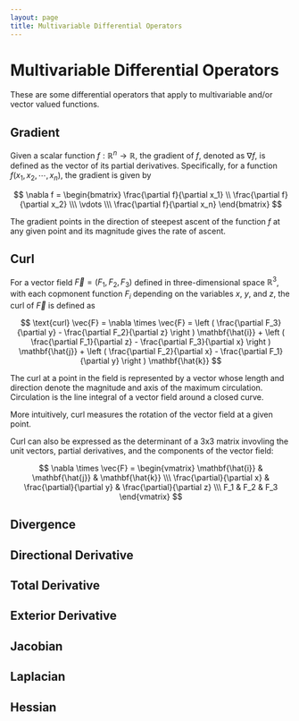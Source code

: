 ```yaml
---
layout: page
title: Multivariable Differential Operators
---
```


# Multivariable Differential Operators

These are some differential operators that apply to multivariable and/or vector valued functions.

## Gradient

Given a scalar function $f : \mathbb{R}^n \to \mathbb{R}$, the gradient of $f$, denoted as $\nabla f$, is defined as the vector of its partial derivatives. Specifically, for a function $f(x_1, x_2, \cdots, x_n)$, the gradient is given by

$$ \nabla f = \begin{bmatrix} \frac{\partial f}{\partial x_1} \\  \frac{\partial f}{\partial x_2} \\\ \vdots \\\ \frac{\partial f}{\partial x_n} \end{bmatrix} $$

The gradient points in the direction of steepest ascent of the function $f$ at any given point and its magnitude gives the rate of ascent.

## Curl

For a vector field $\vec{F} = (F_1, F_2, F_3)$ defined in three-dimensional space $\mathbb{R}^3$, with each copmonent function $F_i$ depending on the variables $x$, $y$, and $z$, the curl of $\vec{F}$ is defined as

$$ \text{curl} \vec{F} = \nabla \times \vec{F} = \left ( \frac{\partial F_3}{\partial y} - \frac{\partial F_2}{\partial z} \right ) \mathbf{\hat{i}} + \left ( \frac{\partial F_1}{\partial z} - \frac{\partial F_3}{\partial x} \right ) \mathbf{\hat{j}} + \left ( \frac{\partial F_2}{\partial x} - \frac{\partial F_1}{\partial y} \right ) \mathbf{\hat{k}} $$

The curl at a point in the field is represented by a vector whose length and direction denote the magnitude and axis of the maximum circulation. Circulation is the line integral of a vector field around a closed curve.

More intuitively, curl measures the rotation of the vector field at a given point.

Curl can also be expressed as the determinant of a 3x3 matrix invovling the unit vectors, partial derivatives, and the components of the vector field:

$$ \nabla \times \vec{F} = \begin{vmatrix} \mathbf{\hat{i}} & \mathbf{\hat{j}} & \mathbf{\hat{k}}  \\\ \frac{\partial}{\partial x} & \frac{\partial}{\partial y} & \frac{\partial}{\partial z} \\\ F_1 & F_2 & F_3  \end{vmatrix} $$



## Divergence

## Directional Derivative

## Total Derivative

## Exterior Derivative

## Jacobian

## Laplacian

## Hessian
